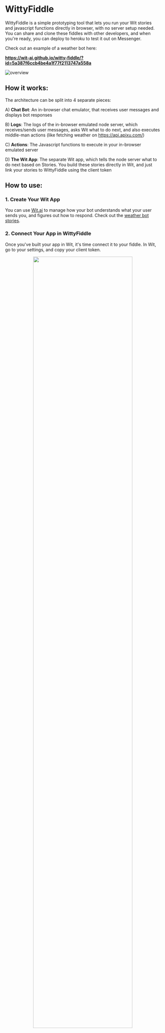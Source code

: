 # WittyFiddle

WittyFiddle is a simple prototyping tool that lets you run your Wit stories and javascript functions directly in browser, with no server setup needed. You can share and clone these fiddles with other developers, and when you're ready, you can deploy to heroku to test it out on Messenger.

Check out an example of a weather bot here: 

**https://wit-ai.github.io/witty-fiddle/?id=5a387f6ccb4be4a1f77f2113747a558a**

![overview](/doc-images/overview.png)

## How it works:

The architecture can be split into 4 separate pieces:

A) **Chat Bot**: An in-browser chat emulator, that receives user messages and displays bot responses

B) **Logs**: The logs of the in-browser emulated node server, which receives/sends user messages, asks Wit what to do next, and also executes middle-man actions (like fetching weather on https://api.apixu.com/)

C) **Actions**: The Javascript functions to execute in your in-browser emulated server

D) **The Wit App**: The separate Wit app, which tells the node server what to do next based on Stories. You build these stories directly in Wit, and just link your stories to WittyFiddle using the client token

## How to use:

### 1. Create Your Wit App

You can use [Wit.ai](https://wit.ai) to manage how your bot understands what your user sends you, and figures out how to respond. Check out the [weather bot stories](https://wit.ai/stopa-staging/witty-weather).

### 2. Connect Your App in WittyFiddle

Once you've built your app in Wit, it's time connect it to your fiddle. In Wit, go to your settings, and copy your client token.

<p align="center"><img src="/doc-images/wit-client-token.png" width="80%" /></p>

This token is what WittyFiddle will use to communicate with your Wit App. Paste it in the token field of your WittyFiddle.

<p align="center"><img src="/doc-images/fiddle-client-token.png" width="300px" /></p>

### 3. Write your actions

You should already be able to start testing out your bot in the fiddle. However, if you've defined custom actions in your stories, we will need to tell the fiddle how to execute them.

For example, the demo wit app has a `fetchWeather` action, so we would implement a `fetchWeather` function in javascript, so that the server knows what to do.

<p align="center"><img src="/doc-images/writing-action.png" width="80%" /></p>

At this point, you can test your fiddle in browser, and iterate on your bot. You should see the "Save & Clone" button turn green. Press it, to save your changes, and get a custom URL for your fiddle. Careful! Every time you make a change, you need to save it, and it will create a new version of your fiddle with a new custom URL.

This is a great way to share your creations with your friends. We're going to be featuring the best fiddles here, so if you have something cool, please share with us!

### 3. Try it out in Messenger

Once you're happy with your fiddle, you can deploy it to messenger. To make it easy for you, we've created a way to auto-deploy to heroku. To start the process, press the "Deploy button"

<p align="center"><img src="/doc-images/deploy-button.png" width="300px" /></p>

#### Connect to Heroku

To connect to messenger, you need to have a server running. WittyFiddle can upload your code to a provider like heroku. You can click "Connect to Heroku" to get started in the automated process, or click "Download Zip" to do it yourself, or put your code on a different server provider.

<p align="center"><img src="/doc-images/connect-to-heroku.png" width="400px" /></p>

#### Provide your Page token

The first thing you need to do is to get a page token. Follow the [quickstart](https://developers.facebook.com/docs/messenger-platform/guides/quick-start) on the Messenger Platform, and generate the page token on the Messenger Product page

<p align="center"><img src="/doc-images/messenger-page-token.png" width="80%" /></p>

<p align="center"><img src="/doc-images/fiddle-page-token.png" width="300px" /></p>

#### Deploy your heroku app

Now that you have a page token, you can deploy your heroku app. Click "Create a Heroku App", to generate a new instance on heroku, then click "Deploy", to ship the code.

<p align="center"><img src="/doc-images/create-heroku.png" width="300px" /></p>

#### Set up webhooks

Now that your server is up and running, it's time to let Messenger know about it. Go to the webhooks section of your Messenger Product, click "Set up Webhooks", and copy the webhook url and verify token from witty fiddle

<p align="center"><img src="/doc-images/webhooks.png" width="80%" /></p>

The final step, is to subscribe the page users will use to talk to your bot in Messenger Platform.

<p align="center"><img src="/doc-images/subscribe.png" width="80%" /></p>

And you should be on your way. Go to messenger, and start chatting with your bot!

## Questions

### What if I don't want to use Heroku?

No problem! You can download a zip file and deploy it on your own server. We've provided an auto-deploy to heroku as a facilitator, but by all means feel free to use your own stack! :)

<p align="center"><img src="/doc-images/download-zip.png" width="300px" /></p>

